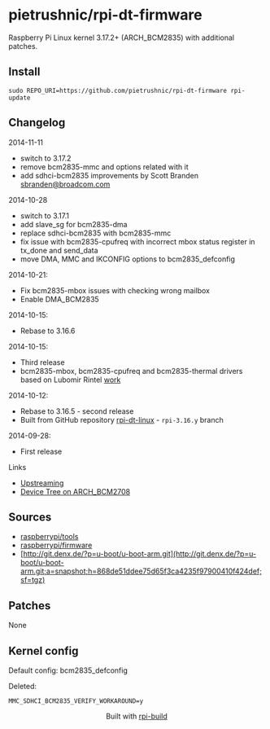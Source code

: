 pietrushnic/rpi-dt-firmware
==========

Raspberry Pi Linux kernel 3.17.2+ (ARCH_BCM2835) with additional patches.

Install
-------

```text
sudo REPO_URI=https://github.com/pietrushnic/rpi-dt-firmware rpi-update
```




Changelog
---------
2014-11-11
* switch to 3.17.2
* remove bcm2835-mmc and options related with it
* add sdhci-bcm2835 improvements by Scott Branden <sbranden@broadcom.com>

2014-10-28
* switch to 3.17.1
* add slave_sg for bcm2835-dma
* replace sdhci-bcm2835 with bcm2835-mmc
* fix issue with bcm2835-cpufreq with incorrect mbox status register in tx_done and send_data
* move DMA, MMC and IKCONFIG options to bcm2835_defconfig

2014-10-21:
* Fix bcm2835-mbox issues with checking wrong mailbox
* Enable DMA_BCM2835

2014-10-15:
* Rebase to 3.16.6

2014-10-15:
* Third release
* bcm2835-mbox, bcm2835-cpufreq and bcm2835-thermal drivers based on Lubomir Rintel [work](https://github.com/hackerspace/rpi-linux/commits/lr-raspberry-pi-new-mailbox)

2014-10-12:
* Rebase to 3.16.5 - second release
* Built from GitHub repository [rpi-dt-linux](https://github.com/pietrushnic/rpi-dt-linux.git) - `rpi-3.16.y` branch

2014-09-28:
* First release

Links
* [Upstreaming](https://github.com/raspberrypi/linux/wiki/Upstreaming)
* [Device Tree on ARCH_BCM2708](https://github.com/raspberrypi/linux/wiki/Device-Tree-on-ARCH_BCM2708)


Sources
-------
* [raspberrypi/tools](https://github.com/raspberrypi/tools/archive/aeb175171947230d943d61a5a375ef61041f579d.tar.gz)
* [raspberrypi/firmware](https://github.com/raspberrypi/firmware/archive/778b37038a781bed340358a9d533579756562139.tar.gz)
* [http://git.denx.de/?p=u-boot/u-boot-arm.git](http://git.denx.de/?p=u-boot/u-boot-arm.git;a=snapshot;h=868de51ddee75d65f3ca4235f97900410f424def;sf=tgz)


Patches
--------
None

Kernel config
-------------
Default config: bcm2835_defconfig



Deleted:
```text
MMC_SDHCI_BCM2835_VERIFY_WORKAROUND=y
```


<p align="center">Built with <a href="https://github.com/notro/rpi-build/wiki">rpi-build</a></p>
